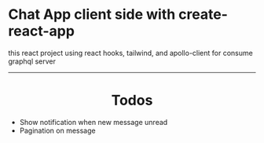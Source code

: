 # Chat App client side with create-react-app
this react project using react hooks, tailwind, and apollo-client for consume graphql server

---

<h1 align="center">Todos</h1>

<ul>
  <li>Show notification when new message unread</li>
  <li>Pagination on message</li>
</ul>
